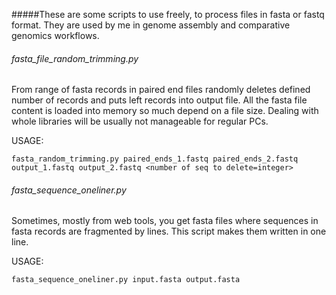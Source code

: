 #####These are some scripts to use freely, to process files in fasta or fastq format. They are used by me in genome assembly and comparative genomics workflows.

###### fasta_file_random_trimming.py
From range of fasta records in paired end files randomly deletes defined number of records and puts left records into output file. All the fasta file content is loaded into memory so much depend on a file size. Dealing with whole libraries will be usually not manageable for regular PCs.

USAGE:
```
fasta_random_trimming.py paired_ends_1.fastq paired_ends_2.fastq output_1.fastq output_2.fastq <number of seq to delete=integer>
```

###### fasta_sequence_oneliner.py
Sometimes, mostly from web tools, you get fasta files where sequences in fasta records are fragmented by lines. This script makes them written in one line.

USAGE:
```
fasta_sequence_oneliner.py input.fasta output.fasta
```


